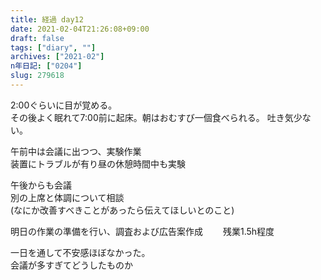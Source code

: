 ```yaml
---
title: 経過 day12
date: 2021-02-04T21:26:08+09:00
draft: false
tags: ["diary", ""]
archives: ["2021-02"]
n年日記: ["0204"]
slug: 279618
---
```

2:00ぐらいに目が覚める。  
その後よく眠れて7:00前に起床。朝はおむすび一個食べられる。
吐き気少ない。  

午前中は会議に出つつ、実験作業  
装置にトラブルが有り昼の休憩時間中も実験

午後からも会議  
別の上席と体調について相談  
(なにか改善すべきことがあったら伝えてほしいとのこと)
  
明日の作業の準備を行い、調査および広告案作成　　
残業1.5h程度

一日を通して不安感ほぼなかった。  
会議が多すぎてどうしたものか